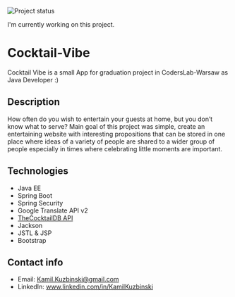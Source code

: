 ![Project status](https://github.com/Garfeello/Cocktail-Vibe/workflows/Project%20status/badge.svg)

I'm currently working on this project.

# Cocktail-Vibe
Cocktail Vibe is a small App for graduation project in CodersLab-Warsaw as Java Developer :)


## Description
How often do you wish to entertain your guests at home, but you don’t know what to serve?
Main goal of this project was simple, create an entertaining website with interesting propositions that can
be stored in one place where ideas of a variety of people are shared to a wider group of people
especially in times where celebrating little moments are important.


## Technologies
- Java EE
- Spring Boot
- Spring Security
- Google Translate API v2
- [TheCocktailDB API](https://www.thecocktaildb.com/)
- Jackson
- JSTL & JSP
- Bootstrap


## Contact info
- Email: <Kamil.Kuzbinski@gmail.com>
- LinkedIn: www.linkedin.com/in/KamilKuzbinski

